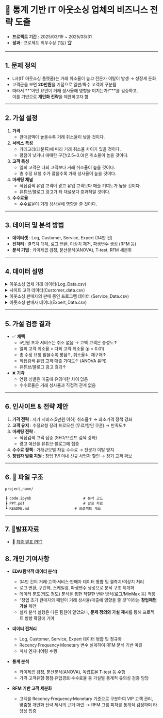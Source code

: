 # 📌 통계 기반 IT 아웃소싱 업체의 비즈니스 전략 도출

- **프로젝트 기간** : 2025/03/19 ~ 2025/03/31  
- **성과** : 프로젝트 최우수상 (1등) 🏆  

---

## 1. 문제 정의
- L사(IT 아웃소싱 플랫폼)는 거래 취소율이 높고 전문가 이탈이 발생 → 성장세 둔화  
- 고객군을 보면 **20만원**을 기점으로 일반/특수 고객이 구분됨  
- 따라서 **“어떤 요인이 거래 성사율에 영향을 미치는가?”**를 검증하고,  
  이를 기반으로 **개인화 전략**을 제안하고자 함

---

## 2. 가설 설정
1. **가격**  
   - 판매금액이 높을수록 거래 취소율이 낮을 것이다.  
2. **서비스 특성**  
   - 카테고리(대분류)에 따라 거래 취소율 차이가 있을 것이다.  
   - 평점이 낮거나 애매한 구간(2.5~3.0)은 취소율이 높을 것이다.  
3. **고객 특성**  
   - 일회 고객은 다회 고객보다 거래 취소율이 높을 것이다.  
   - 총 수정 요청 수가 많을수록 거래 성사율이 높을 것이다.  
4. **마케팅 채널**  
   - 직접검색 유입 고객이 광고 유입 고객보다 매출 기여도가 높을 것이다.  
   - 유튜브/블로그 광고가 타 채널보다 효과적일 것이다.  
5. **수수료율**  
   - 수수료율이 거래 성사율에 영향을 줄 것이다.  

---

## 3. 데이터 및 분석 방법
- **데이터셋** : Log, Customer, Service, Expert (34만 건)  
- **전처리** : 결측치 대체, 로그 변환, 이상치 제거, 파생변수 생성 (RFM 등)  
- **분석 기법** : 카이제곱 검정, 분산분석(ANOVA), T-test, RFM 세분화  



---
## 4. 데이터 설명
<details>
<summary>아웃소싱 업체 거래 데이터(Log_Data.csv)</summary>

| No | 컬럼ID      | 컬럼명        | Type    | 내용                 | 비고                     |
| -- | --------- | ---------- | ------- | ------------------ | ---------------------- |
| 1  | 거래일자      | 거래일자       | DATE    | 거래가 발생한 날짜         | YYYY-MM-DD             |
| 2  | 수수료율      | 수수료율       | FLOAT   | 거래에 적용된 수수료율(%)    |                        |
| 3  | 고객ID      | 고객ID       | STRING  | 거래를 진행한 고객 식별자     | Customer\_data.csv와 연결 |
| 4  | 프로그램수정횟수  | 프로그램 수정 횟수 | INT     | 서비스 수정 요청 횟수       |                        |
| 5  | 추가결제금액    | 추가 결제 금액   | INT     | 최초 금액 외에 추가 결제된 금액 |                        |
| 6  | 거래취소여부    | 거래 취소 여부   | BOOLEAN | 거래 취소(Y/N)         |                        |
| 7  | 거래취소일자    | 거래 취소 일자   | DATE    | 취소된 경우 해당 날짜       |                        |
| 8  | 서비스명      | 서비스명       | STRING  | 이용한 서비스명           | Service\_Data.csv와 연결  |
| 9  | 판매자       | 판매자        | STRING  | 서비스 판매자명           | Expert\_Data.csv와 연결   |
| 10 | 판매금액      | 판매 금액      | INT     | 실제 거래된 금액          |                        |
| 11 | 서비스가격     | 서비스 가격     | INT     | 서비스 기본 가격          |                        |
| 12 | 서비스 평균 평점 | 서비스 평균 평점  | FLOAT   | 서비스 이용 고객 평균 평점    |                        |
| 13 | 서비스 이용자수  | 서비스 이용자 수  | INT     | 해당 서비스 이용 고객 수     |                        |
| 14 | 대분류       | 대분류        | STRING  | 서비스의 카테고리          | 예: 디자인/IT              |
| 15 | 서비스번호     | 서비스 번호     | STRING  | 서비스 식별 번호          | Primary Key            |

</details>

<details>
<summary>사이트 고객 데이터(Customer_data.csv)</summary>

| No | 컬럼ID    | 컬럼명        | Type   | 내용              | 비고 |
| -- | ------- | ---------- | ------ | --------------- | -- |
| 1  | 고객ID    | 고객ID       | STRING | 고객 식별자          | PK |
| 2  | 사용기기    | 사용 기기      | STRING | PC / 모바일 등      |    |
| 3  | 사용OS    | 사용 OS      | STRING | Windows, iOS 등  |    |
| 4  | 유입경로    | 유입 경로      | STRING | 검색/광고/직접접속 등    |    |
| 5  | 회원상태    | 회원 상태      | STRING | 활성/휴면/탈퇴        |    |
| 6  | 거주지     | 거주지        | STRING | 고객 거주 지역        |    |
| 7  | 연령      | 연령         | INT    | 고객 나이           |    |
| 8  | 성별      | 성별         | STRING | 남/여             |    |
| 9  | 서비스총구매수 | 서비스 총 구매 수 | INT    | 고객이 구매한 총 서비스 수 |    |
| 10 | 총구매금액   | 총 구매 금액    | INT    | 누적 구매 금액        |    |
| 11 | 총수정요청수  | 총 수정 요청 수  | INT    | 누적 수정 요청 횟수     |    |
| 12 | 총추가결제금액 | 총 추가 결제 금액 | INT    | 누적 추가 결제 금액     |    |

</details>

<details>
<summary>아웃소싱 판매자의 판매 중인 프로그램 데이터 (Service_Data.csv)</summary>

| No | 컬럼ID  | 컬럼명    | Type   | 내용           | 비고                   |
| -- | ----- | ------ | ------ | ------------ | -------------------- |
| 1  | 서비스명  | 서비스명   | STRING | 서비스 이름       |                      |
| 2  | 판매자   | 판매자    | STRING | 서비스 판매자명     | Expert\_Data.csv와 연결 |
| 3  | 서비스가격 | 서비스 가격 | INT    | 서비스 기본 가격    |                      |
| 4  | 평점    | 평점     | FLOAT  | 서비스 평균 평점    |                      |
| 5  | 대분류   | 대분류    | STRING | 서비스 카테고리     | 예: 디자인/IT            |
| 6  | 서비스번호 | 서비스 번호 | STRING | 서비스 식별 번호    | PK                   |
| 7  | 판매수   | 판매 수   | INT    | 서비스 누적 판매 건수 |                      |

</details>

<details>
<summary>아웃소싱 판매자 데이터(Expert_Data.csv)</summary>

| No | 컬럼ID           | 컬럼명             | Type    | 내용                 | 비고 |
| -- | -------------- | --------------- | ------- | ------------------ | -- |
| 1  | 판매자ID          | 판매자ID           | STRING  | 판매자 식별자            | PK |
| 2  | 판매자            | 판매자             | STRING  | 판매자 이름             |    |
| 3  | 판매 서비스 수       | 판매 서비스 수        | INT     | 해당 판매자가 제공하는 서비스 수 |    |
| 4  | 총 판매 금액        | 총 판매 금액         | INT     | 누적 판매 금액           |    |
| 5  | 프리미엄 서비스 가입여부  | 프리미엄 서비스 가입 여부  | BOOLEAN | 가입(Y/N)            |    |
| 6  | 신속 알람 서비스 사용여부 | 신속 알람 서비스 사용 여부 | BOOLEAN | 사용(Y/N)            |    |


</details>

---

## 5. 가설 검증 결과
- ✅ **채택**  
  - 5만원 초과 서비스는 취소 없음 → 고액 고객은 충성도↑  
  - 일회 고객 취소율 > 다회 고객 취소율 (p < 0.01)  
  - 총 수정 요청 많을수록 평점↑, 취소율↓, 재구매↑  
  - 직접검색 유입 고객 매출 기여도↑ (ANOVA 유의)  
  - 유튜브/블로그 광고 효과↑  
- ❌ **기각**  
  - 연령·성별은 매출에 유의미한 차이 없음  
  - 수수료율은 거래 성사율과 직접적 관계 없음  

---

## 6. 인사이트 & 전략 제안
1. **가격 전략** : 저가 서비스(5만원 이하) 취소율↑ → 최소가격 정책 강화  
2. **고객 유지** : 수정요청 장려 프로모션 (무료/할인 쿠폰) → 만족도↑  
3. **마케팅 전략** :  
   - 직접검색 고객 집중 (SEO/브랜드 검색 강화)  
   - 광고 예산을 유튜브·블로그에 집중  
4. **수수료 정책** : 거래규모별 차등 수수료 → 전문가 이탈 방지  
5. **창업자 맞춤 지원** : 창업 1년 이내 신규 사업자 할인 → 장기 고객 확보  


---
## 6. 📁 파일 구조
``` 
project_name/

┣ code.ipynb                        # 분석 코드
┣ PPT.pdf                           # 발표 자료
┗ README.md                     # 프로젝트 개요
```

---


## 7. 🎤발표자료
   - 📑 [최종 발표 PPT](https://drive.google.com/file/d/1vvcSCkCca8p3DU0pUNd04u7XiVoJ4qoH/view?usp=sharing)


## 8. 개인 기여사항

- **EDA(탐색적 데이터 분석)**
  - 34만 건의 거래·고객·서비스·판매자 데이터 통합 및 결측치/이상치 처리
  - 로그 변환, 구간화, 스케일링, 파생변수 생성으로 분석 구조 체계화
  - 데이터 분포(왜도·첨도) 분석을 통한 적절한 변환 방식(로그/MinMax 등) 적용
  - “창업 초기 판매자의 패턴이 거래 성사율/매출에 영향을 줄 것”이라는 **창업패턴 가설** 제안  
  - 실제 분석 실행은 다른 팀원이 맡았으나, **문제 정의와 가설 제시**를 통해 프로젝트 방향 확장에 기여  

- **데이터 전처리**
  - Log, Customer, Service, Expert 데이터 병합 및 정규화  
  - Recency·Frequency·Monetary 변수 설계하여 RFM 분석 기반 마련  
  - 피처 엔지니어링 수행

- **통계 분석**
  - 카이제곱 검정, 분산분석(ANOVA), 독립표본 T-test 등 수행  
  - 가격·고객유형·평점·유입경로·수수료율 등 가설별 통계적 유의성 검증 담당  

- **RFM 기반 고객 세분화**
  - 고객을 Recency·Frequency·Monetary 기준으로 구분하여 VIP 고객 관리, 맞춤형 개인화 전략 제시의 근거 마련 -> RFM 그룹 피처를 통계적 검정하며 타당성 입증
